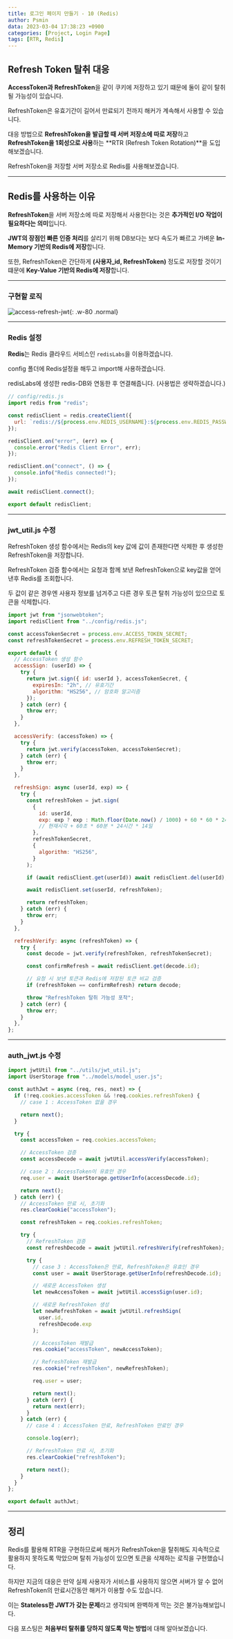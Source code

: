 ```yaml
---
title: 로그인 페이지 만들기 - 10 (Redis)
author: Psmin
data: 2023-03-04 17:38:23 +0900
categories: [Project, Login Page]
tags: [RTR, Redis]
---
```


## Refresh Token 탈취 대응

**AccessToken과 RefreshToken**을 같이 쿠키에 저장하고 있기 떄문에 둘이 같이 탈취될 가능성이 있습니다.

RefreshToken은 유효기간이 길어서 만료되기 전까지 해커가 계속해서 사용할 수 있습니다.

대응 방법으로 **RefreshToken을 발급할 때 서버 저장소에 따로 저장**하고 **RefreshToken을 1회성으로 사용**하는 **RTR (Refresh Token Rotation)**을 도입해보겠습니다.

RefreshToken을 저장할 서버 저장소로 Redis를 사용해보겠습니다.

---

## Redis를 사용하는 이유

**RefreshToken**을 서버 저장소에 따로 저장해서 사용한다는 것은 **추가적인 I/O 작업이 필요하다는 의미**입니다.

**JWT의 장점인 빠른 인증 처리**를 살리기 위해 DB보다는 보다 속도가 빠르고 가벼운 **In-Memory 기반의 Redis에 저장**합니다.

또한, RefreshToken은 간단하게 **(사용자\_id, RefreshToken)** 정도로 저장할 것이기 떄문에 **Key-Value 기반의 Redis에 저장**합니다.

---

### 구현할 로직

![access-refresh-jwt](/assets/img/access-refresh-jwt.png){: .w-80 .normal}

---

### Redis 설정

**Redis**는 Redis 클라우드 서비스인 `redisLabs`을 이용하겠습니다.

config 폴더에 Redis설정을 해두고 import해 사용하겠습니다.

redisLabs에 생성한 redis-DB와 연동한 후 연결해줍니다. (사용법은 생략하겠습니다.)

```js
// config/redis.js
import redis from "redis";

const redisClient = redis.createClient({
  url: `redis://${process.env.REDIS_USERNAME}:${process.env.REDIS_PASSWORD}@${process.env.REDIS_HOST}:${process.env.REDIS_PORT}/${process.env.REDIS_DB_NUM}`,
});

redisClient.on("error", (err) => {
  console.error("Redis Client Error", err);
});

redisClient.on("connect", () => {
  console.info("Redis connected!");
});

await redisClient.connect();

export default redisClient;
```

---

### jwt_util.js 수정

RefreshToken 생성 함수에서는 Redis의 key 값에 값이 존재한다면 삭제한 후 생성한 RefreshToken을 저장합니다.

RefreshToken 검증 함수에서는 요청과 함께 보낸 RefreshToken으로 key값을 얻어낸후 Redis를 조회합니다.

두 값이 같은 경우엔 사용자 정보를 넘겨주고 다른 경우 토큰 탈취 가능성이 있으므로 토큰을 삭제합니다.

```js
import jwt from "jsonwebtoken";
import redisClient from "../config/redis.js";

const accessTokenSecret = process.env.ACCESS_TOKEN_SECRET;
const refreshTokenSecret = process.env.REFRESH_TOKEN_SECRET;

export default {
  // AccessToken 생성 함수
  accessSign: (userId) => {
    try {
      return jwt.sign({ id: userId }, accessTokenSecret, {
        expiresIn: "2h", // 유효기간
        algorithm: "HS256", // 암호화 알고리즘
      });
    } catch (err) {
      throw err;
    }
  },

  accessVerify: (accessToken) => {
    try {
      return jwt.verify(accessToken, accessTokenSecret);
    } catch (err) {
      throw err;
    }
  },

  refreshSign: async (userId, exp) => {
    try {
      const refreshToken = jwt.sign(
        {
          id: userId,
          exp: exp ? exp : Math.floor(Date.now() / 1000) + 60 * 60 * 24 * 14,
          // 현재시각 + 60초 * 60분 * 24시간 * 14일
        },
        refreshTokenSecret,
        {
          algorithm: "HS256",
        }
      );

      if (await redisClient.get(userId)) await redisClient.del(userId);

      await redisClient.set(userId, refreshToken);

      return refreshToken;
    } catch (err) {
      throw err;
    }
  },

  refreshVerify: async (refreshToken) => {
    try {
      const decode = jwt.verify(refreshToken, refreshTokenSecret);

      const confirmRefresh = await redisClient.get(decode.id);

      // 요청 시 보낸 토큰과 Redis에 저장된 토큰 비교 검증
      if (refreshToken == confirmRefresh) return decode;

      throw "RefreshToken 탈취 가능성 포착";
    } catch (err) {
      throw err;
    }
  },
};
```

---

### auth_jwt.js 수정

```js
import jwtUtil from "../utils/jwt_util.js";
import UserStorage from "../models/model_user.js";

const authJwt = async (req, res, next) => {
  if (!req.cookies.accessToken && !req.cookies.refreshToken) {
    // case 1 : AccessToken 없을 경우

    return next();
  }

  try {
    const accessToken = req.cookies.accessToken;

    // AccessToken 검증
    const accessDecode = await jwtUtil.accessVerify(accessToken);

    // case 2 : AccessToken이 유효안 경우
    req.user = await UserStorage.getUserInfo(accessDecode.id);

    return next();
  } catch (err) {
    // AccessToken 만료 시, 초기화
    res.clearCookie("accessToken");

    const refreshToken = req.cookies.refreshToken;

    try {
      // RefreshToken 검증
      const refreshDecode = await jwtUtil.refreshVerify(refreshToken);

      try {
        // case 3 : AccessToken은 만료, RefreshToken은 유효인 경우
        const user = await UserStorage.getUserInfo(refreshDecode.id);

        // 새로운 AccessToken 생성
        let newAccessToken = await jwtUtil.accessSign(user.id);

        // 새로운 RefreshToken 생성
        let newRefreshToken = await jwtUtil.refreshSign(
          user.id,
          refreshDecode.exp
        );

        // AccessToken 재발급
        res.cookie("accessToken", newAccessToken);

        // RefreshToken 재발급
        res.cookie("refreshToken", newRefreshToken);

        req.user = user;

        return next();
      } catch (err) {
        return next(err);
      }
    } catch (err) {
      // case 4 : AccessToken 만료, RefreshToken 만료인 경우

      console.log(err);

      // RefreshToken 만료 시, 초기화
      res.clearCookie("refreshToken");

      return next();
    }
  }
};

export default authJwt;
```

---

## 정리

Redis를 활용해 RTR을 구현하므로써 해커가 RefreshToken을 탈취해도 지속적으로 활용하지 못하도록 막았으며 탈취 가능성이 있으면 토큰을 삭제하는 로직을 구현했습니다.

하지만 지금의 대응은 만약 실제 사용자가 서비스를 사용하지 않으면 서버가 알 수 없어 RefreshToken의 만료시간동안 해커가 이용할 수도 있습니다.

이는 **Stateless한 JWT가 갖는 문제**라고 생각되며 완벽하게 막는 것은 불가능해보입니다.

다음 포스팅은 **처음부터 탈취를 당하지 않도록 막는 방법**에 대해 알아보겠습니다.
